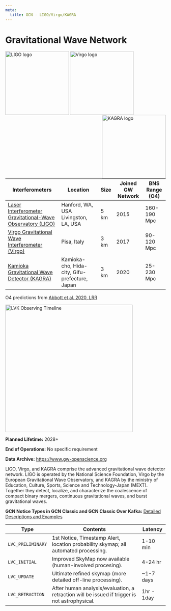 ```yaml
---
meta:
  title: GCN - LIGO/Virgo/KAGRA
---
```


# Gravitational Wave Network

<img 
  src="/_static/img/ligo_logo.png"
  width="200"
  align="left"
  alt="LIGO logo"
/>
<img 
  src="/_static/img/egovirgo.jpg"
  width="200"
  align="center"
  alt="Virgo logo"
/>
<img 
  src="/_static/img/KAGRA-logo.svg"
  width="200"
  align="right"
  alt="KAGRA logo"
/>

| Interferometers                                                                        | Location                                       | Size | Joined GW Network | BNS Range (O4) |
| -------------------------------------------------------------------------------------- | ---------------------------------------------- | ---- | ----------------- | -------------- |
| [Laser Interferometer Gravitational-Wave Observatory (LIGO)](https://www.ligo.org)     | Hanford, WA, USA Livingston, LA, USA           | 5 km | 2015              | 160-190 Mpc    |
| [Virgo Gravitational Wave Interferometer (Virgo)](https://www.virgo-gw.eu)             | Pisa, Italy                                    | 3 km | 2017              | 90-120 Mpc     |
| [Kamioka Gravitational Wave Detector (KAGRA)](https://gwcenter.icrr.u-tokyo.ac.jp/en/) | Kamioka-cho, Hida-city, Gifu-prefecture, Japan | 3 km | 2020              | 25-230 Mpc     |

O4 predictions from [Abbott et al. 2020, LRR](https://link.springer.com/article/10.1007/s41114-020-00026-9)

<img
  src="https://observing.docs.ligo.org/plan/_images/ObsScen_timeline.png"
  width="400"
  aligh="center"
  alt="LVK Observing Timeline"
/>

**Planned Lifetime:** 2028+

**End of Operations:** No specific requirement

**Data Archive:**
https://www.gw-openscience.org

LIGO, Virgo, and KAGRA comprise the advanced gravitational wave detector network. LIGO is operated by the National Science Foundation, Virgo by the European Gravitational Wave Observatory, and KAGRA by the ministry of Education, Culture, Sports, Science and Technology-Japan (MEXT). Together they detect, localize, and characterize the coalescence of compact binary mergers, continuous gravitational waves, and burst gravitational waves.

**GCN Notice Types in GCN Classic and GCN Classic Over Kafka:**
[Detailed Descriptions and Examples](https://gcn.gsfc.nasa.gov/lvc.html)

| Type              | Contents                                                                                      | Latency    |
| ----------------- | --------------------------------------------------------------------------------------------- | ---------- |
| `LVC_PRELIMINARY` | 1st Notice, Timestamp Alert, location probability skymap; all automated processing.           | 1-10 min   |
| `LVC_INITIAL`     | Improved SkyMap now available (human-involved procesing).                                     | 4-24 hr    |
| `LVC_UPDATE`      | Ultimate refined skymap (more detailed off-line processing).                                  | ~1-7 days  |
| `LVC_RETRACTION`  | After human analysis/evaluation, a retraction will be issued if trigger is not astrophysical. | 1hr - 1day |
